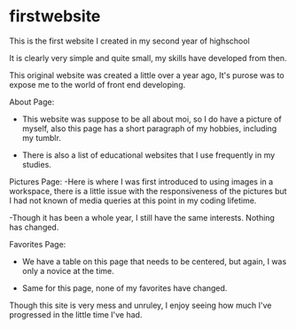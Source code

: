 # firstwebsite
This is the first website I created in my second year of highschool

It is clearly very simple and quite small, my skills have developed from then.

This original website was created a little over a year ago,
It's purose was to expose me to the world of front end developing.

About Page:
- This website was suppose to be all about moi, so I do have a picture of myself, also this page has a short paragraph of my hobbies, including my tumblr.

- There is also a list of educational websites that I use frequently in my studies.

Pictures Page:
-Here is where I was first introduced to using images in a workspace, there is a little issue with the responsiveness of the pictures but I had not known of media queries at this point in my coding lifetime.

-Though it has been a whole year, I still have the same interests. Nothing has changed.

Favorites Page:
- We have a table on this page that needs to be centered, but again, I was only a novice at the time. 

- Same for this page, none of my favorites have changed.

Though this site is very mess and unruley, I enjoy seeing how much I've progressed in the little time I've had.
